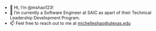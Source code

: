 - 👋 Hi, I’m @mshao123!
- 👀 I’m currently a Software Engineer at SAIC as apart of their Technical Leadership Development Program. 
- 📫 Feel free to reach out to me at michelleshao@utexas.edu 

<!---
mshao123/mshao123 is a ✨ special ✨ repository because its `README.md` (this file) appears on your GitHub profile.
You can click the Preview link to take a look at your changes.
--->
